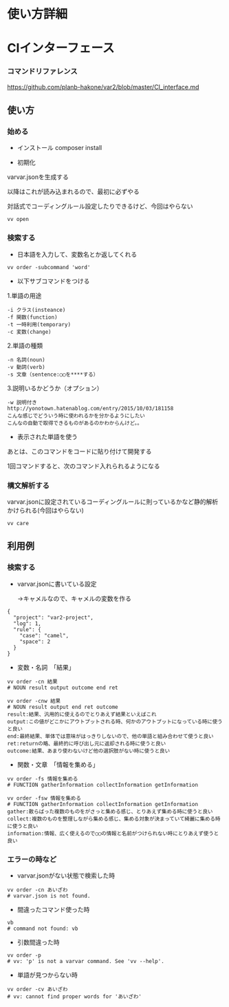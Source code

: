 使い方詳細
====


CIインターフェース
====

### コマンドリファレンス
https://github.com/planb-hakone/var2/blob/master/CI_interface.md



## 使い方

### 始める

- インストール
composer install

- 初期化

varvar.jsonを生成する

以降はこれが読み込まれるので、最初に必ずやる

対話式でコーディングルール設定したりできるけど、今回はやらない

```
vv open
```




### 検索する

- 日本語を入力して、変数名とか返してくれる

```
vv order -subcommand 'word'
```


- 以下サブコマンドをつける

1.単語の用途

    -i クラス(insteance)
    -f 関数(function)
    -t 一時利用(temporary)
    -c 変数(change)

2.単語の種類

    -n 名詞(noun)
    -v 動詞(verb)
    -s 文章（sentence:◯◯を****する）

3.説明いるかどうか（オプション）

    -w 説明付き
	http://yonotown.hatenablog.com/entry/2015/10/03/181158
	こんな感じでどういう時に使われるかを分かるようにしたい
	こんなの自動で取得できるものがあるのかわからんけど。。

- 表示された単語を使う

あとは、このコマンドをコードに貼り付けて開発する

1回コマンドすると、次のコマンド入れられるようになる


### 構文解析する

varvar.jsonに設定されているコーディングルールに則っているかなど静的解析かけられる(今回はやらない)

```
vv care
```



## 利用例
### 検索する
- varvar.jsonに書いている設定

    →キャメルなので、キャメルの変数を作る

```
{
  "project": "var2-project",
  "log": 1,
  "rule": {
    "case": "camel",
    "space": 2      
  }
}
```


- 変数・名詞　「結果」
```
vv order -cn 結果
# NOUN result output outcome end ret
```

```
vv order -cnw 結果
# NOUN result output end ret outcome
result:結果、汎用的に使えるのでとりあえず結果といえばこれ
output:この値がどこかにアウトプットされる時、何かのアウトプットになっている時に使うと良い
end:最終結果、単体では意味がはっきりしないので、他の単語と組み合わせて使うと良い
ret:returnの略、最終的に呼び出し元に返却される時に使うと良い
outcome:結果、あまり使わないけど他の選択肢がない時に使うと良い
```


- 関数・文章　「情報を集める」
```
vv order -fs 情報を集める
# FUNCTION gatherInformation collectInformation getInformation
```


```
vv order -fsw 情報を集める
# FUNCTION gatherInformation collectInformation getInformation
gather:散らばった複数のものをがさっと集める感じ、とりあえず集める時に使うと良い
collect:複数のものを整理しながら集める感じ、集める対象が決まっていて綺麗に集める時に使うと良い
information:情報、広く使えるので◯◯の情報と名前がつけられない時にとりあえず使うと良い
```

### エラーの時など

- varvar.jsonがない状態で検索した時
```
vv order -cn あいざわ
# varvar.json is not found.
```

- 間違ったコマンド使った時
```
vb
# command not found: vb
```

- 引数間違った時
```
vv order -p
# vv: 'p' is not a varvar command. See 'vv --help'.
```

- 単語が見つからない時
```
vv order -cv あいざわ
# vv: cannot find proper words for 'あいざわ'
```
